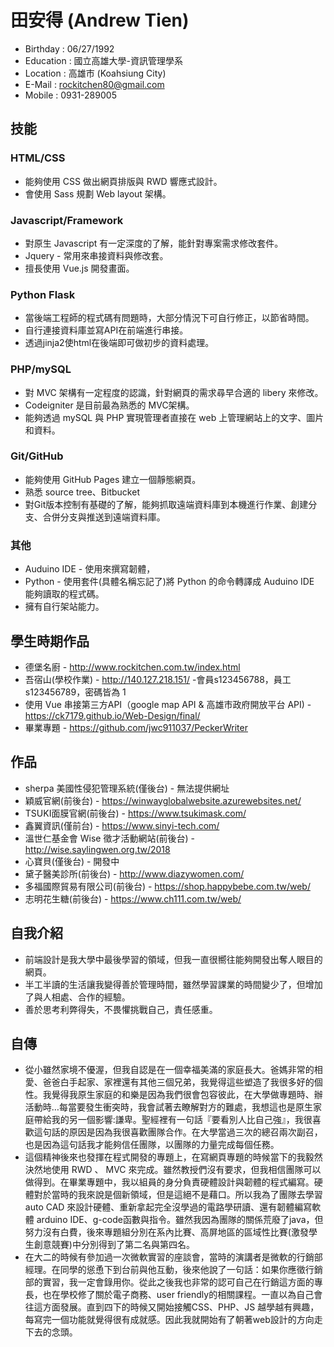 # 田安得 (Andrew Tien)

* Birthday : 06/27/1992
* Education : 國立高雄大學-資訊管理學系
* Location : 高雄市 (Koahsiung City)
* E-Mail : rockitchen80@gmail.com
* Mobile : 0931-289005

## 技能

### HTML/CSS

* 能夠使用 CSS 做出網頁排版與 RWD 響應式設計。
* 會使用 Sass 規劃 Web layout 架構。
 
### Javascript/Framework

* 對原生 Javascript 有一定深度的了解，能針對專案需求修改套件。
* Jquery - 常用來串接資料與修改套。
* 擅長使用 Vue.js 開發畫面。

### Python Flask

* 當後端工程師的程式碼有問題時，大部分情況下可自行修正，以節省時間。
* 自行連接資料庫並寫API在前端進行串接。
* 透過jinja2使html在後端即可做初步的資料處理。

### PHP/mySQL

* 對 MVC 架構有一定程度的認識，針對網頁的需求尋早合適的 libery 來修改。
* Codeigniter 是目前最為熟悉的 MVC架構。
* 能夠透過 mySQL 與 PHP 實現管理者直接在 web 上管理網站上的文字、圖片和資料。

### Git/GitHub

* 能夠使用 GitHub Pages 建立一個靜態網頁。
* 熟悉 source tree、Bitbucket
* 對Git版本控制有基礎的了解，能夠抓取遠端資料庫到本機進行作業、創建分支、合併分支與推送到遠端資料庫。

### 其他

* Auduino IDE - 使用來撰寫韌體，
* Python - 使用套件(具體名稱忘記了)將 Python 的命令轉譯成 Auduino IDE 能夠讀取的程式碼。
* 擁有自行架站能力。

## 學生時期作品

* 德堡名廚 - http://www.rockitchen.com.tw/index.html
* 吾宿山(學校作業) - http://140.127.218.151/ -會員s123456788，員工s123456789，密碼皆為 1
* 使用 Vue 串接第三方API（google map API & 高雄市政府開放平台 API) - https://ck7179.github.io/Web-Design/final/
* 畢業專題 - https://github.com/jwc911037/PeckerWriter

## 作品

* sherpa 美國性侵犯管理系統(僅後台) - 無法提供網址 
* 穎威官網(前後台) - https://winwayglobalwebsite.azurewebsites.net/
* TSUKI面膜官網(前後台) - https://www.tsukimask.com/
* 鑫翼資訊(僅前台) - https://www.sinyi-tech.com/
* 溫世仁基金會 Wise 徵才活動網站(前後台) - http://wise.saylingwen.org.tw/2018
* 心寶貝(僅後台) - 開發中
* 黛子醫美診所(前後台) - http://www.diazywomen.com/
* 多福國際貿易有限公司(前後台) - https://shop.happybebe.com.tw/web/
* 志明花生糖(前後台) - https://www.ch111.com.tw/web/

## 自我介紹

* 前端設計是我大學中最後學習的領域，但我一直很嚮往能夠開發出奪人眼目的網頁。
* 半工半讀的生活讓我變得善於管理時間，雖然學習課業的時間變少了，但增加了與人相處、合作的經驗。
* 善於思考利弊得失，不畏懼挑戰自己，責任感重。

## 自傳

* 從小雖然家境不優渥，但我自認是在一個幸福美滿的家庭長大。爸媽非常的相愛、爸爸白手起家、家裡還有其他三個兄弟，我覺得這些塑造了我很多好的個性。我覺得我原生家庭的和樂是因為我們很會包容彼此，在大學做專題時、辦活動時…每當要發生衝突時，我會試著去瞭解對方的難處，我想這也是原生家庭帶給我的另一個影響:謙卑。聖經裡有一句話『要看別人比自己強』，我很喜歡這句話的原因是因為我很喜歡團隊合作。在大學當過三次的總召兩次副召，也是因為這句話我才能夠信任團隊，以團隊的力量完成每個任務。
* 這個精神後來也發揮在程式開發的專題上，在寫網頁專題的時候當下的我毅然決然地使用 RWD 、 MVC 來完成。雖然教授們沒有要求，但我相信團隊可以做得到。在畢業專題中，我以組員的身分負責硬體設計與韌體的程式編寫。硬體對於當時的我來說是個新領域，但是這絕不是藉口。所以我為了團隊去學習 auto CAD 來設計硬體、重新拿起完全沒學過的電路學研讀、還有韌體編寫軟體 arduino IDE、g-code函數與指令。雖然我因為團隊的關係荒廢了java，但努力沒有白費，後來專題組分別在系內比賽、高屏地區的區域性比賽(激發學生創意競賽)中分別得到了第二名與第四名。
* 在大二的時候有參加過一次微軟實習的座談會，當時的演講者是微軟的行銷部經理。在同學的慫恿下到台前與他互動，後來他說了一句話：如果你應徵行銷部的實習，我一定會錄用你。從此之後我也非常的認可自己在行銷這方面的專長，也在學校修了關於電子商務、user friendly的相關課程。一直以為自己會往這方面發展。直到四下的時候又開始接觸CSS、PHP、JS 越學越有興趣，每寫完一個功能就覺得很有成就感。因此我就開始有了朝著web設計的方向走下去的念頭。
